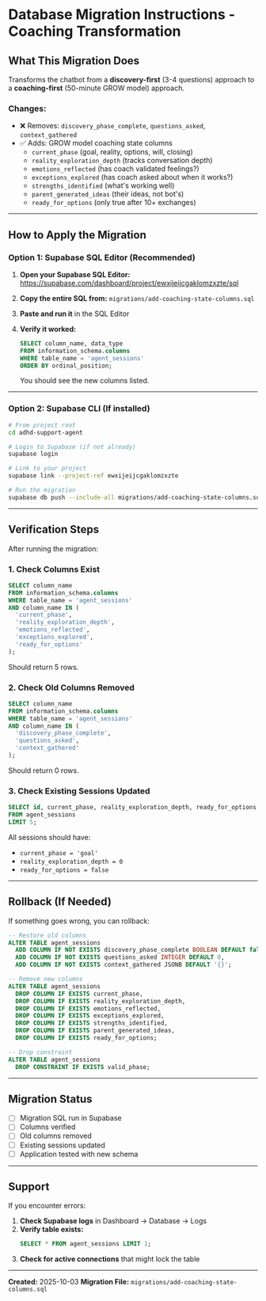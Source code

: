 # Database Migration Instructions - Coaching Transformation

## What This Migration Does

Transforms the chatbot from a **discovery-first** (3-4 questions) approach to a **coaching-first** (50-minute GROW model) approach.

### Changes:
- ❌ Removes: `discovery_phase_complete`, `questions_asked`, `context_gathered`
- ✅ Adds: GROW model coaching state columns
  - `current_phase` (goal, reality, options, will, closing)
  - `reality_exploration_depth` (tracks conversation depth)
  - `emotions_reflected` (has coach validated feelings?)
  - `exceptions_explored` (has coach asked about when it works?)
  - `strengths_identified` (what's working well)
  - `parent_generated_ideas` (their ideas, not bot's)
  - `ready_for_options` (only true after 10+ exchanges)

---

## How to Apply the Migration

### Option 1: Supabase SQL Editor (Recommended)

1. **Open your Supabase SQL Editor:**
   https://supabase.com/dashboard/project/ewxijeijcgaklomzxzte/sql

2. **Copy the entire SQL from:**
   `migrations/add-coaching-state-columns.sql`

3. **Paste and run it** in the SQL Editor

4. **Verify it worked:**
   ```sql
   SELECT column_name, data_type
   FROM information_schema.columns
   WHERE table_name = 'agent_sessions'
   ORDER BY ordinal_position;
   ```

   You should see the new columns listed.

---

### Option 2: Supabase CLI (If installed)

```bash
# From project root
cd adhd-support-agent

# Login to Supabase (if not already)
supabase login

# Link to your project
supabase link --project-ref ewxijeijcgaklomzxzte

# Run the migration
supabase db push --include-all migrations/add-coaching-state-columns.sql
```

---

## Verification Steps

After running the migration:

### 1. Check Columns Exist
```sql
SELECT column_name
FROM information_schema.columns
WHERE table_name = 'agent_sessions'
AND column_name IN (
  'current_phase',
  'reality_exploration_depth',
  'emotions_reflected',
  'exceptions_explored',
  'ready_for_options'
);
```

Should return 5 rows.

### 2. Check Old Columns Removed
```sql
SELECT column_name
FROM information_schema.columns
WHERE table_name = 'agent_sessions'
AND column_name IN (
  'discovery_phase_complete',
  'questions_asked',
  'context_gathered'
);
```

Should return 0 rows.

### 3. Check Existing Sessions Updated
```sql
SELECT id, current_phase, reality_exploration_depth, ready_for_options
FROM agent_sessions
LIMIT 5;
```

All sessions should have:
- `current_phase = 'goal'`
- `reality_exploration_depth = 0`
- `ready_for_options = false`

---

## Rollback (If Needed)

If something goes wrong, you can rollback:

```sql
-- Restore old columns
ALTER TABLE agent_sessions
  ADD COLUMN IF NOT EXISTS discovery_phase_complete BOOLEAN DEFAULT false,
  ADD COLUMN IF NOT EXISTS questions_asked INTEGER DEFAULT 0,
  ADD COLUMN IF NOT EXISTS context_gathered JSONB DEFAULT '{}';

-- Remove new columns
ALTER TABLE agent_sessions
  DROP COLUMN IF EXISTS current_phase,
  DROP COLUMN IF EXISTS reality_exploration_depth,
  DROP COLUMN IF EXISTS emotions_reflected,
  DROP COLUMN IF EXISTS exceptions_explored,
  DROP COLUMN IF EXISTS strengths_identified,
  DROP COLUMN IF EXISTS parent_generated_ideas,
  DROP COLUMN IF EXISTS ready_for_options;

-- Drop constraint
ALTER TABLE agent_sessions
  DROP CONSTRAINT IF EXISTS valid_phase;
```

---

## Migration Status

- [ ] Migration SQL run in Supabase
- [ ] Columns verified
- [ ] Old columns removed
- [ ] Existing sessions updated
- [ ] Application tested with new schema

---

## Support

If you encounter errors:

1. **Check Supabase logs** in Dashboard → Database → Logs
2. **Verify table exists:**
   ```sql
   SELECT * FROM agent_sessions LIMIT 1;
   ```
3. **Check for active connections** that might lock the table

---

**Created:** 2025-10-03
**Migration File:** `migrations/add-coaching-state-columns.sql`
